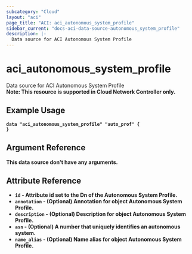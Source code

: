 ```yaml
---
subcategory: "Cloud"
layout: "aci"
page_title: "ACI: aci_autonomous_system_profile"
sidebar_current: "docs-aci-data-source-autonomous_system_profile"
description: |-
  Data source for ACI Autonomous System Profile
---
```


# aci_autonomous_system_profile #
Data source for ACI Autonomous System Profile  
<b>Note: This resource is supported in Cloud Network Controller only.


## Example Usage ##

```hcl
data "aci_autonomous_system_profile" "auto_prof" {
}
```
## Argument Reference ##
This data source don't have any arguments.

## Attribute Reference

* `id` - Attribute id set to the Dn of the Autonomous System Profile.
* `annotation` - (Optional) Annotation for object Autonomous System Profile.
* `description` - (Optional) Description for object Autonomous System Profile.
* `asn` - (Optional) A number that uniquely identifies an autonomous system. 
* `name_alias` - (Optional) Name alias for object Autonomous System Profile.
